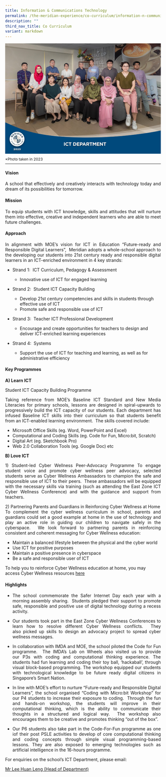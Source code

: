 ```yaml
---
title: Information & Communications Technology
permalink: /the-meridian-experience/co-curriculum/information-n-communications-technology/
description: ""
third_nav_title: Co Curriculum
variant: markdown
---
```

![](/images/Our%20Staff/2023%20Dept%20Photos/ICT__Formal_min.jpg)
<p style="line-height:0.1em; font-size: 12px;">*Photo taken in 2023</p>
<hr>

#### Vision
<p align="justify">A school that effectively and creatively interacts with technology today and dream of its possibilities for tomorrow.</p>

#### Mission
<p align="justify">To equip students with ICT knowledge, skills and attitudes that will nurture them into effective, creative and independent learners who are able to meet future challenges.</p>

#### Approach
<p align="justify">In alignment with MOE’s vision for ICT in Education “Future-ready and Responsible Digital Learners”,&nbsp; Meridian adopts a whole-school approach to the developing our students into 21st century ready and responsible digital learners in an ICT-enriched environment in 4 key strands:</p>

*   Strand 1:&nbsp; ICT Curriculum, Pedagogy &amp; Assessment
	*   Innovative use of ICT for engaged learning

*   Strand 2:&nbsp; Student ICT Capacity Building
	*   Develop 21st century competencies and skills in students through effective use of ICT
	*   Promote safe and responsible use of ICT

*   Strand 3:&nbsp; Teacher ICT Professional Development
	*   Encourage and create opportunities for teachers to design and deliver ICT-enriched learning experiences

*   Strand 4:&nbsp; Systems
	*   Support the use of ICT for teaching and learning, as well as for administrative efficiency

#### Key Programmes

**A) Learn ICT**

Student ICT Capacity Building Programme

<p align="justify">Taking reference from MOE’s Baseline ICT Standard and New Media Literacies for primary schools, lessons are designed in spiral-upwards to progressively build the ICT capacity of our students. Each department has infused Baseline ICT skills into their curriculum so that students benefit from an ICT-enabled learning environment.&nbsp;&nbsp;The skills covered include:</p>

*   Microsoft Office Skills (eg. Word, PowerPoint and Excel)
*   Computational and Coding Skills (eg. Code for Fun, Micro:bit, Scratch)
*   Digital Art (eg. Sketchbook Pro)
*   Web 2.0 Collaboration Tools (eg. Google Doc) etc

<b>B) Love ICT</b>
<p align="justify">1) Student-led Cyber Wellness Peer-Advocacy Programme
To engage student voice and promote cyber wellness peer advocacy, selected students serve as Cyber Wellness Ambassadors to champion the safe and responsible use of ICT to their peers.&nbsp; These ambassadors will be equipped with the necessary skills via training (such as attending the East Zone ICT Cyber Wellness Conference) and with the guidance and support from teachers.</p>


<p align="justify">2) Partnering Parents and Guardians in Reinforcing Cyber Wellness at Home<br>
To complement the cyber wellness curriculum in school, parents and guardians could set a good example at home in the use of technology and play an active role in guiding our children to navigate safely in the cyberspace.&nbsp; We look forward to partnering parents in reinforcing consistent and coherent messaging for Cyber Wellness education:</p>

*   Maintain a balanced lifestyle between the physical and the cyber world
*   Use ICT for positive purposes
*   Maintain a positive presence in cyberspace
*   Be a safe and responsible user of ICT

To help you to reinforce Cyber&nbsp;Wellness&nbsp;education at home, you may access Cyber Wellness resources 
<a href="https://meridianpri.moe.edu.sg/communications/resources-for-parents/cyber-wellness">here</a>

#### Highlights

*   <p align="justify">The school commemorate the Safer Internet Day each year with a morning assembly sharing.&nbsp; Students pledged their support to promote safe, responsible and positive use of digital technology during a recess activity.</p>

*   <p align="justify">Our students took part in the East Zone Cyber Wellness Conferences to learn how to resolve&nbsp;different Cyber Wellness conflicts.&nbsp; They also&nbsp;picked up skills to design an advocacy project to spread cyber wellness messages.</p>
    

*   <p align="justify">In collaboration with IMDA and MOE, the school piloted the Code for Fun programme.&nbsp; The IMDA’s Lab on Wheels also visited us to provide our&nbsp;P3s with coding&nbsp;and&nbsp;computational thinking experience. The students had fun learning and coding their toy ball, ‘hackaball’,&nbsp;through visual block-based programming. The workshop equipped our students with technological knowledge to be future ready digital citizens in Singapore’s Smart Nation.</p>
    

*   <p align="justify">In line with MOE’s effort to nurture “Future-ready and Responsible Digital Learners”, the school organised “Coding with Micro:bit Workshop” for our P4 students to increase their exposure to&nbsp;coding.&nbsp;&nbsp;Through the fun and hands-on workshop, the students will improve in their computational thinking, which is the ability to communicate their thoughts in a structured and logical way.&nbsp; The workshop also encourages them to be creative and promotes thinking “out of the box”.</p>

*   <p align="justify">Our P6 students also take part in the Code-For-Fun programme as one iof their post PSLE activities to develop of core computational thinking and coding concepts through simple visual programming-based lessons.  They are also exposed to emerging technologies such as artificial intelligence in the 16-hours programme.</p>


<p>For enquiries on the school’s ICT Department, please email:</p>
<a href="mailto:lee_huan_leng@moe.edu.sg">Mr Lee Huan Leng (Head of Department)</a>